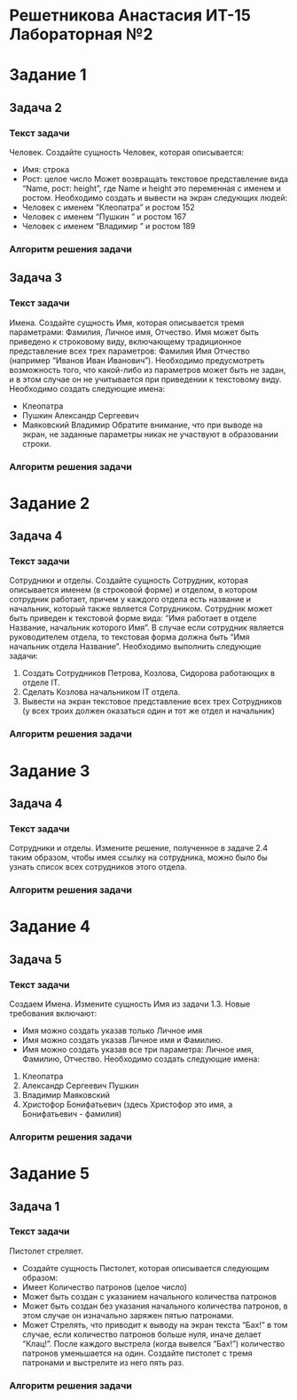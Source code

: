 # Решетникова Анастасия ИТ-15 Лабораторная №2

# Задание 1
## Задача 2
### Текст задачи
Человек.
Создайте сущность Человек, которая описывается:
* Имя: строка
* Рост: целое число
Может возвращать текстовое представление вида “Name, рост: height”, где Name и height это
переменная с именем и ростом.
Необходимо создать и вывести на экран следующих людей:
* Человек с именем “Клеопатра” и ростом 152
* Человек с именем “Пушкин ” и ростом 167
* Человек с именем “Владимир ” и ростом 189
### Алгоритм решения задачи


## Задача 3
### Текст задачи
Имена.
Создайте сущность Имя, которая описывается тремя параметрами: Фамилия, Личное имя,
Отчество. Имя может быть приведено к строковому виду, включающему традиционное
представление всех трех параметров: Фамилия Имя Отчество (например “Иванов Иван
Иванович”). Необходимо предусмотреть возможность того, что какой-либо из параметров может
быть не задан, и в этом случае он не учитывается при приведении к текстовому виду.
Необходимо создать следующие имена:
* Клеопатра
* Пушкин Александр Сергеевич
* Маяковский Владимир
Обратите внимание, что при выводе на экран, не заданные параметры никак не участвуют в
образовании строки.

### Алгоритм решения задачи

# Задание 2
## Задача 4
### Текст задачи
Сотрудники и отделы.
Создайте сущность Сотрудник, которая описывается именем (в строковой форме) и отделом, в
котором сотрудник работает, причем у каждого отдела есть название и начальник, который
также является Сотрудником. Сотрудник может быть приведен к текстовой форме вида: “Имя
работает в отделе Название, начальник которого Имя”. В случае если сотрудник является
руководителем отдела, то текстовая форма должна быть “Имя начальник отдела Название”.
Необходимо выполнить следующие задачи:
1. Создать Сотрудников Петрова, Козлова, Сидорова работающих в отделе IT.
2. Сделать Козлова начальником IT отдела.
3. Вывести на экран текстовое представление всех трех Сотрудников (у всех троих должен
оказаться один и тот же отдел и начальник)
### Алгоритм решения задачи

# Задание 3
## Задача 4
### Текст задачи
Сотрудники и отделы.
Измените решение, полученное в задаче 2.4 таким образом, чтобы имея ссылку на сотрудника,
можно было бы узнать список всех сотрудников этого отдела.
### Алгоритм решения задачи

# Задание 4
## Задача 5
### Текст задачи
Создаем Имена.
Измените сущность Имя из задачи 1.3. Новые требования включают:
* Имя можно создать указав только Личное имя
* Имя можно создать указав Личное имя и Фамилию.
* Имя можно создать указав все три параметра: Личное имя, Фамилию, Отчество.
Необходимо создать следующие имена:
1. Клеопатра
2. Александр Сергеевич Пушкин
3. Владимир Маяковский
4. Христофор Бонифатьевич (здесь Христофор это имя, а Бонифатьевич - фамилия) 
### Алгоритм решения задачи

# Задание 5
## Задача 1
### Текст задачи
Пистолет стреляет.
* Создайте сущность Пистолет, которая описывается следующим образом:
* Имеет Количество патронов (целое число)
* Может быть создан с указанием начального количества патронов
* Может быть создан без указания начального количества патронов, в этом случае он
изначально заряжен пятью патронами.
* Может Стрелять, что приводит к выводу на экран текста “Бах!” в том случае, если
количество патронов больше нуля, иначе делает “Клац!”. После каждого выстрела (когда
вывелся “Бах!”) количество патронов уменьшается на один.
Создайте пистолет с тремя патронами и выстрелите из него пять раз. 
### Алгоритм решения задачи







